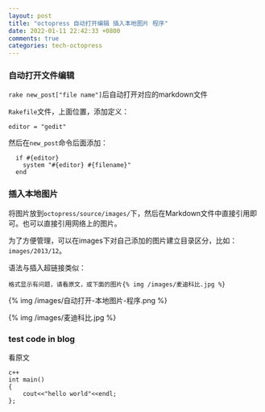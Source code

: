 ```yaml
---
layout: post
title: "octopress 自动打开编辑 插入本地图片 程序"
date: 2022-01-11 22:42:33 +0800
comments: true
categories: tech-octopress
---
```

### 自动打开文件编辑

`rake new_post["file name"]`后自动打开对应的markdown文件  

`Rakefile`文件，上面位置，添加定义：  

	editor = "gedit"
	
然后在`new_post`命令后面添加：  

	  if #{editor}
	    system "#{editor} #{filename}"
	  end
	  
	  
### 插入本地图片

将图片放到`octopress/source/images/`下，然后在Markdown文件中直接引用即可。也可以直接引用网络上的图片。  

为了方便管理，可以在images下对自己添加的图片建立目录区分，比如：`images/2013/12`。  

语法与插入超链接类似：  

	格式显示有问题，请看原文，或下面的图片{% img /images/麦迪科比.jpg %}
	
{% img /images/自动打开-本地图片-程序.png %}

{% img /images/麦迪科比.jpg %}


### test code in blog
看原文  

```
c++
int main()
{
	cout<<"hello world"<<endl;
};

```














